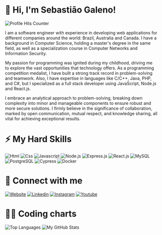 # :wave: Hi, I'm Sebastião Galeno!

![Profile Hits Counter](https://hits.seeyoufarm.com/api/count/incr/badge.svg?url=https%3A%2F%2Fgithub.com%2F{sebastiaogaleno}1212%2Fhit-counter)

I am a software engineer with experience in developing web applications for different companies around the world: Brazil, Australia and Canada. I have a background in Computer Science, holding a master's degree in the same field, as well as a specialization course in Computer Networks and Information Security.

My passion for programming was ignited during my childhood, driving me to explore the vast opportunities that technology offers. As a programming competition medalist, I have built a strong track record in problem-solving and teamwork. Also, I have expertise in languages like C/C++, Java, PHP, and C#, but I specialized as a full stack developer using JavaScript, Node.js and React.js.

I embrace an analytical approach to problem-solving, breaking down complexity into minor and manageable components to ensure robust and more secure solutions. I firmly believe in the significance of collaboration, marked by open communication, mutual respect, and knowledge sharing, all vital for achieving exceptional results.

# :zap: My Hard Skills

![Html](https://img.shields.io/badge/HTML5-E34F26?style=for-the-badge&logo=html5&logoColor=white)
![Css](https://img.shields.io/badge/CSS3-1572B6?style=for-the-badge&logo=css3&logoColor=white)
![Javascript](https://img.shields.io/badge/JavaScript-323330?style=for-the-badge&logo=javascript&logoColor=F7DF1E)
![Node.js](https://img.shields.io/badge/Node%20js-339933?style=for-the-badge&logo=nodedotjs&logoColor=white)
![Express.js](https://img.shields.io/badge/Express%20js-000000?style=for-the-badge&logo=express&logoColor=white)
![React.js](https://img.shields.io/badge/React-20232A?style=for-the-badge&logo=react&logoColor=61DAFB)
![MySQL](https://img.shields.io/badge/MySQL-005C84?style=for-the-badge&logo=mysql&logoColor=white)
![PostgreSQL](https://img.shields.io/badge/PostgreSQL-316192?style=for-the-badge&logo=postgresql&logoColor=white)
![Cypress](https://img.shields.io/badge/Cypress-17202C?style=for-the-badge&logo=cypress&logoColor=white)
![Docker](https://img.shields.io/badge/Docker-2CA5E0?style=for-the-badge&logo=docker&logoColor=white)

# :calling: Connect with me

[![Website](https://img.shields.io/badge/my%20website-7f1b23?style=for-the-badge&logoColor=white)](https://www.speedbytes.com.br/sebastiaogaleno)
[![Linkedin](https://img.shields.io/badge/LinkedIn-0077B5?style=for-the-badge&logo=linkedin&logoColor=white)](https://www.linkedin.com/in/sebastiaogaleno)
[![Instagram](https://img.shields.io/badge/Instagram-E4405F?style=for-the-badge&logo=instagram&logoColor=white)](https://www.instagram.com/speedbytes)
[![Youtube](https://img.shields.io/badge/YouTube-FF0000?style=for-the-badge&logo=youtube&logoColor=white)](https://www.youtube.com/@speedbytes1)

# :man_technologist: Coding charts

![Top Languages](https://github-readme-stats.vercel.app/api/top-langs/?username=anuraghazra&layout=donut&theme=dark#gh-dark-mode-only)
![My GitHub Stats](https://github-readme-stats.vercel.app/api?username=sebastiaogaleno&show=prs_merged&show_icons=true&theme=dark#gh-dark-mode-only)

<!--
**sebastiaogaleno/sebastiaogaleno** is a ✨ _special_ ✨ repository because its `README.md` (this file) appears on your GitHub profile.

Here are some ideas to get you started:

- 🔭 I’m currently working on ...
- 🌱 I’m currently learning ...
- 👯 I’m looking to collaborate on ...
- 🤔 I’m looking for help with ...
- 💬 Ask me about ...
- 📫 How to reach me: ...
- 😄 Pronouns: ...
- ⚡ Fun fact: ...
-->
